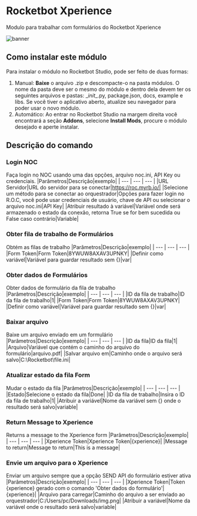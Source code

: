 



# Rocketbot Xperience
  
Modulo para trabalhar com formulários do Rocketbot Xperience  

![banner](imgs/Banner_Xperience.jpg)
## Como instalar este módulo
  
Para instalar o módulo no Rocketbot Studio, pode ser feito de duas formas:
1. Manual: __Baixe__ o arquivo .zip e descompacte-o na pasta módulos. O nome da pasta deve ser o mesmo do módulo e dentro dela devem ter os seguintes arquivos e pastas: \__init__.py, package.json, docs, example e libs. Se você tiver o aplicativo aberto, atualize seu navegador para poder usar o novo módulo.
2. Automático: Ao entrar no Rocketbot Studio na margem direita você encontrará a seção **Addons**, selecione **Install Mods**, procure o módulo desejado e aperte instalar.  


## Descrição do comando

### Login NOC
  
Faça login no NOC usando uma das opções, arquivo noc.ini, API Key ou credenciais.
|Parâmetros|Descrição|exemplo|
| --- | --- | --- |
|URL Servidor|URL do servidor para se conectar|https://roc.myrb.io/|
|Selecione um método para se conectar ao orquestrador|Opções para fazer login no R.O.C, você pode usar credenciais de usuário, chave de API ou selecionar o arquivo noc.ini|API Key|
|Atribuir resultado à variável|Variável onde será armazenado o estado da conexão, retorna True se for bem sucedida ou False caso contrário|Variable|

### Obter fila de trabalho de Formulários
  
Obtém as filas de trabalho
|Parâmetros|Descrição|exemplo|
| --- | --- | --- |
|Form Token|Form Token|8YWUW8AXAV3UPNKY|
|Definir como variável|Variável para guardar resultado sem {}|var|

### Obter dados de Formulários
  
Obter dados de formulário da fila de trabalho
|Parâmetros|Descrição|exemplo|
| --- | --- | --- |
|ID da fila de trabalho|ID da fila de trabalho|1|
|Form Token|Form Token|8YWUW8AXAV3UPNKY|
|Definir como variável|Variável para guardar resultado sem {}|var|

### Baixar arquivo
  
Baixe um arquivo enviado em um formulário
|Parâmetros|Descrição|exemplo|
| --- | --- | --- |
|ID da fila|ID da fila|1|
|Arquivo|Variável que contém o caminho do arquivo do formulário|arquivo.pdf|
|Salvar arquivo em|Caminho onde o arquivo será salvo|C:\Rocketbot\file.ini|

### Atualizar estado da fila Form
  
Mudar o estado da fila
|Parâmetros|Descrição|exemplo|
| --- | --- | --- |
|Estado|Selecione o estado da fila|Done|
|ID da fila de trabalho|Insira o ID da fila de trabalho|1|
|Atribuir a variável|Nome da variável sem {} onde o resultado será salvo|variable|

### Return Message to Xperience
  
Returns a message to the Xperience form
|Parâmetros|Descrição|exemplo|
| --- | --- | --- |
|Xperience Token|Xperience Token|{xperience}|
|Message to return|Message to return|This is a message|

### Envie um arquivo para o Xperience
  
Enviar um arquivo sempre que a opção SEND API do formulário estiver ativa
|Parâmetros|Descrição|exemplo|
| --- | --- | --- |
|Xperience Token|Token {xperience} gerado com o comando 'Obter dados do formulário'|{xperience}|
|Arquivo para carregar|Caminho do arquivo a ser enviado ao orquestrador|C:/Users/pc/Downloads/img.png|
|Atribuir a variável|Nome da variável onde o resultado será salvo|variable|
